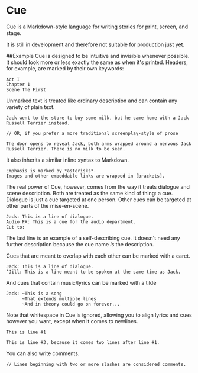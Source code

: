 # Cue
Cue is a Markdown-style language for writing stories for print, screen, and stage. 

It is still in development and therefore not suitable for production just yet.

##Example
Cue is designed to be intuitive and invisible whenever possible. It should look more or less exactly the same as when it's printed. Headers, for example, are marked by their own keywords:

```
Act I
Chapter 1
Scene The First
```

Unmarked text is treated like ordinary description and can contain any variety of plain text.

```
Jack went to the store to buy some milk, but he came home with a Jack Russell Terrier instead.

// OR, if you prefer a more traditional screenplay-style of prose

The door opens to reveal Jack, both arms wrapped around a nervous Jack Russell Terrier. There is no milk to be seen.
```

It also inherits a similar inline syntax to Markdown.

```
Emphasis is marked by *asterisks*.
Images and other embeddable links are wrapped in [brackets].
```

The real power of Cue, however, comes from the way it treats dialogue and scene description. Both are treated as the same kind of thing: a cue. Dialogue is just a cue targeted at one person. Other cues can be targeted at other parts of the mise-en-scene.

```
Jack: This is a line of dialogue.
Audio FX: This is a cue for the audio department.
Cut to:
```

The last line is an example of a self-describing cue. It doesn't need any further description because the cue name *is* the description.

Cues that are meant to overlap with each other can be marked with a caret.

```
Jack: This is a line of dialogue.
^Jill: This is a line meant to be spoken at the same time as Jack.
```

And cues that contain music/lyrics can be marked with a tilde

```
Jack: ~This is a song
      ~That extends multiple lines
      ~And in theory could go on forever...
```

Note that whitespace in Cue is ignored, allowing you to align lyrics and cues however you want, except when it comes to newlines.

```
This is line #1

This is line #3, because it comes two lines after line #1.
```

You can also write comments.

```
// Lines beginning with two or more slashes are considered comments.
```
